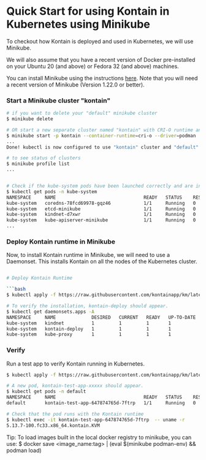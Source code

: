 # Quick Start for using Kontain in Kubernetes using Minikube
To checkout how Kontain is deployed and used in Kubernetes, we will use Minikube.  

We will also assume that you have a recent version of Docker pre-installed on your Ubuntu 20 (and above) or Fedora 32 (and above) machines.

You can install Minikube using the instructions [here](https://minikube.sigs.k8s.io/docs/start/).  Note that you will need a recent version of Minikube (Version 1.22.0 or better).

### Start a Minikube cluster "kontain"
```bash
# if you want to delete your "default" minikube cluster
$ minikube delete

# OR start a new separate cluster named "kontain" with CRI-O runtime and podman as the container driver
$ minikube start -p kontain --container-runtime=cri-o --driver=podman
...
Done! kubectl is now configured to use "kontain" cluster and "default" namespace by default

# to see status of clusters
$ minikube profile list
...


# Check if the kube-system pods have been launched correctly and are in "Running" state:
$ kubectl get pods -n kube-system
NAMESPACE     NAME                                READY   STATUS    RESTARTS   AGE
kube-system   coredns-78fcd69978-gqz46            1/1     Running   0          2d21h
kube-system   etcd-minikube                       1/1     Running   0          2d21h
kube-system   kindnet-d7xwr                       1/1     Running   0          2d21h
kube-system   kube-apiserver-minikube             1/1     Running   0          2d21h
...

```

### Deploy Kontain runtime in Minikube
Now, to install Kontain runtime in Minikube, we will need to use a Daemonset.  This installs Kontain on all the nodes of the Kubernetes cluster.
```bash

# Deploy Kontain Runtime

```bash
$ kubectl apply -f https://raw.githubusercontent.com/kontainapp/km/latest/cloud/k8s/deploy/k8s-deploy.yaml

# To verify the installation, kontain-deploy should appear.
$ kubectl get daemonsets.apps -A
NAMESPACE     NAME             DESIRED   CURRENT   READY   UP-TO-DATE   AVAILABLE   NODE SELECTOR            AGE
kube-system   kindnet          1         1         1       1            1           <none>                   168m
kube-system   kontain-deploy   1         1         1       1            1           <none>                   163m
kube-system   kube-proxy       1         1         1       1            1           kubernetes.io/os=linux   168m

```

### Verify
Run a test app to verify Kontain running in Kubernetes.

```bash
$ kubectl apply -f https://raw.githubusercontent.com/kontainapp/km/latest/demo/k8s/test.yaml

# A new pod, kontain-test-app-xxxxx should appear.
$ kubectl get pods -n default
NAMESPACE     NAME                                READY   STATUS    RESTARTS   AGE
default       kontain-test-app-647874765d-7ftrp   1/1     Running   0          23m

# Check that the pod runs with the Kontain runtime
$ kubectl exec -it kontain-test-app-647874765d-7ftrp  -- uname -r
5.13.7-100.fc33.x86_64.kontain.KVM
```

Tip: To load images built in the local docker registry to minikube, you can use: $ docker save <image_name:tag> | (eval $(minikube podman-env) && podman load)